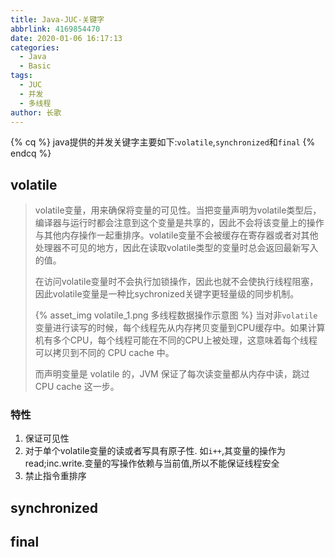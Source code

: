 ```yaml
---
title: Java-JUC-关键字
abbrlink: 4169854470
date: 2020-01-06 16:17:13
categories:
  - Java
  - Basic
tags:
  - JUC
  - 并发
  - 多线程
author: 长歌
---
```


{% cq %}
java提供的并发关键字主要如下:`volatile`,`synchronized`和`final`
{% endcq %}
<!-- More -->

## volatile
> volatile变量，用来确保将变量的可见性。当把变量声明为volatile类型后，编译器与运行时都会注意到这个变量是共享的，因此不会将该变量上的操作与其他内存操作一起重排序。volatile变量不会被缓存在寄存器或者对其他处理器不可见的地方，因此在读取volatile类型的变量时总会返回最新写入的值。
> 
> 在访问volatile变量时不会执行加锁操作，因此也就不会使执行线程阻塞，因此volatile变量是一种比sychronized关键字更轻量级的同步机制。
> 
> {% asset_img volatile_1.png 多线程数据操作示意图 %}
> 当对非`volatile`变量进行读写的时候，每个线程先从内存拷贝变量到CPU缓存中。如果计算机有多个CPU，每个线程可能在不同的CPU上被处理，这意味着每个线程可以拷贝到不同的 CPU cache 中。
> 
> 而声明变量是 volatile 的，JVM 保证了每次读变量都从内存中读，跳过 CPU cache 这一步。



### 特性
1. 保证可见性
2. 对于单个volatile变量的读或者写具有原子性.
    如`i++`,其变量的操作为read;inc.write.变量的写操作依赖与当前值,所以不能保证线程安全
3. 禁止指令重排序

## synchronized

## final
